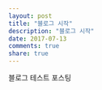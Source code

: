 ```yaml
---
layout: post
title: "블로그 시작"
description: "블로그 시작"
date: 2017-07-13
comments: true
share: true
---
```


블로그 테스트 포스팅

